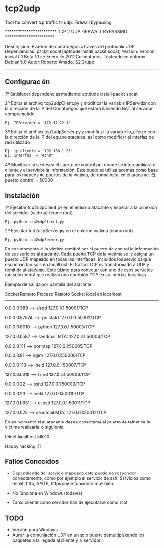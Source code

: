 tcp2udp
=======

Tool for convert tcp traffic to udp. Firewall bypassing



************************ TCP 2 UDP FIREWALL BYPASSING ***********************

Descripcion: Evasion de cortafuegos a traves del protocolo UDP
Dependencias: packit socat (aptitude install packit socat)
Version: Version inicial 0.1 Beta 10 de Enero de 2011
Comentarios: Testeado en entorno Debian 5.0
Autor: Roberto Amado, S2 Grupo
*****************************************************************************

Configuración
-------------

1º Satisfacer dependencias mediante: 
	aptitude install packit socat

2º Editar el archivo tcp2udpClient.py y modificar la variable IPServidor con la dirección de la IP del Cortafuegos que estará haciendo NAT al servidor comprometido

	Ej. IPServidor = '172.17.22.1'

3º Editar el archivo tcp2udpServer.py y modificar la variable ip_cliente con la dirección de la IP del equipo atacante, así como modificar el interfaz de red utilizado

 	Ej. ip_cliente = '192.168.1.23'
	Ej. interfaz  = "eth0"

4º Modificar si se desea el puerto de control por donde se intercambiará el cliente y el servidor la información. Este pueto se utiliza además como base para los mapeos de puertos de la víctima, de forma local en el atacante.
	Ej. puerto_control = 50000


Instalación
-----------

1º Ejecutar tcp2udpClient.py en el entorno atacante y esperar a la conexión del servidor (víctima) (como root).

	Ej. python tcp2udpClient.py

2º Ejecutar tcp2udpServer.py en el entorno víctima (como root).

	Ej. python tcp2udpServer.py

En ese momento el la victima remitirá por el puerto de control la información de sus sericios al atacante. Cada puerto  TCP de la víctima se le asigna un puerto UDP mapeado en todas las interfaces, incluidos los servicios que escuchan tan solo en localhost. El tráfico TCP es transformado a UDP y remitido al atacante. Este último para conectar con uno de esos servicios tan solo tendrá que realizar una conexión TCP en su interfaz localhost.

Ejemplo de salida por pantalla del atacante:



Socket Remoto        Proceso Remoto    Socket local en localhost
-------------        ---------------   -------------------------
0.0.0.0:389     -->     slapd           127.0.0.1:50001/TCP

0.0.0.0:57574   -->     rpc.statd       127.0.0.1:50002/TCP

0.0.0.0:8010    -->     python          127.0.0.1:50003/TCP

127.0.0.1:587   -->     sendmail:MTA:   127.0.0.1:50004/TCP

0.0.0.0:111     -->     portmap         127.0.0.1:50005/TCP

0.0.0.0:81      -->     nginx           127.0.0.1:50006/TCP

0.0.0.0:113     -->     inetd           127.0.0.1:50007/TCP

127.0.0.1:818   -->     famd            127.0.0.1:50008/TCP

0.0.0.0:22      -->     sshd            127.0.0.1:50009/TCP

0.0.0.0:23      -->     inetd           127.0.0.1:50010/TCP

127.0.0.1:631   -->     cupsd           127.0.0.1:50011/TCP

127.0.0.1:25    -->     sendmail:MTA:   127.0.0.1:50012/TCP


En es momento si el atacante desea conectarse al puerto de telnet de la victima realizaría lo siguiente:

telnet localhost 50010


Happy hacking ;)!



Fallos Conocidos
----------------

* Dependiendo del servicio mapeado este puede no responder correctamente, como por ejemplo el servicio de ssh. Servicios como telnet, http, SMTP, https suele funcionar muy bien.

* No funciona en Windows (todavía)

* Tanto cliente como servidor han de ejecutarse como root

TODO
----------------

* Versión para Windows
* Aunar la comuniación UDP en un solo puerto demultiplexando los paquetes a la llegada al cliente y al servidor.
